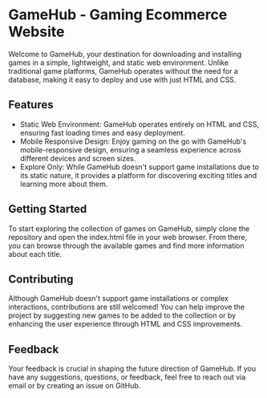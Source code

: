 
# GameHub - Gaming Ecommerce Website

Welcome to GameHub, your destination for downloading and installing games in a simple, lightweight, and static web environment. Unlike traditional game platforms, GameHub operates without the need for a database, making it easy to deploy and use with just HTML and CSS.




## Features

- Static Web Environment: GameHub operates entirely on HTML and CSS, ensuring fast loading times and easy deployment.
- Mobile Responsive Design: Enjoy gaming on the go with GameHub's mobile-responsive design, ensuring a seamless experience across different devices and screen sizes.
- Explore Only: While GameHub doesn't support game installations due to its static nature, it provides a platform for discovering exciting titles and learning more about them.


## Getting Started

To start exploring the collection of games on GameHub, simply clone the repository and open the index.html file in your web browser. From there, you can browse through the available games and find more information about each title.
## Contributing

Although GameHub doesn't support game installations or complex interactions, contributions are still welcomed! You can help improve the project by suggesting new games to be added to the collection or by enhancing the user experience through HTML and CSS improvements.


## Feedback

Your feedback is crucial in shaping the future direction of GameHub. If you have any suggestions, questions, or feedback, feel free to reach out via email or by creating an issue on GitHub.


